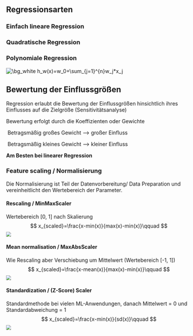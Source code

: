 ## Regressionsarten

### Einfach lineare Regression



### Quadratische Regression



### Polynomiale Regression

<img src="https://latex.codecogs.com/png.image?\dpi{110}&space;\bg_white&space;h_w(x)=w_0&plus;\sum_{j=1}^{n}w_j*x_j" title="\bg_white h_w(x)=w_0+\sum_{j=1}^{n}w_j*x_j" />

## Bewertung der Einflussgrößen

Regression erlaubt die Bewertung der Einflussgrößen hinsichtlich ihres Einflusses auf die Zielgröße (Sensitivitätsanalyse)

Bewertung erfolgt durch die Koeffizienten oder Gewichte

​	Betragsmäßig großes Gewicht --> großer Einfluss

​	Betragsmäßig kleines Gewicht --> kleiner Einfluss

**Am Besten bei linearer Regression**

### Feature scaling / Normalisierung

Die Normalisierung ist Teil der Datenvorbereitung/ Data Preparation und vereinheitlicht den Wertebereich der Parameter.

#### Rescaling / MinMaxScaler

Wertebereich [0, 1]  nach Skalierung
$$
x_{scaled}=\frac{x-min(x)}{max(x)-min(x)}\qquad
$$
<img src="https://github.com/runhaozhou/Maschinelles_Lernen_in_der_Produktion/blob/master/V1_Regression/Abbildung/MaxAbsScaler.JPG" style="zoom:80%;" />

#### Mean normalisation / MaxAbsScaler

Wie Rescaling aber Verschiebung um Mittelwert (Wertebereich [-1, 1])
$$
x_{scaled}=\frac{x-mean(x)}{max(x)-min(x)}\qquad
$$
<img src="C:\Users\runha\Desktop\Neuer Ordner\Job und Doktorand\2022申博\Project\Maschinelles_Lernen_in_der_Produktion\V1_Regression\Abbildung\MaxAbsScaler.JPG" style="zoom:80%;" />

#### Standardization / (Z-Score) Scaler

Standardmethode bei vielen ML-Anwendungen, danach Mittelwert = 0 und Standardabweichung = 1
$$
x_{scaled}=\frac{x-min(x)}{sd(x)}\qquad
$$
<img src="C:\Users\runha\Desktop\Neuer Ordner\Job und Doktorand\2022申博\Project\Maschinelles_Lernen_in_der_Produktion\V1_Regression\Abbildung\ZScoreScaler.JPG" style="zoom:80%;" />